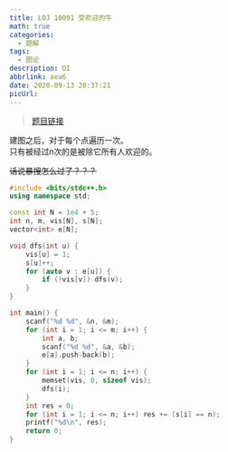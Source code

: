```yaml
---
title: LOJ 10091 受欢迎的牛
math: true
categories:
  - 题解
tags:
  - 图论
description: OI
abbrlink: aea6
date: 2020-09-13 20:37:21
picUrl:
---
```



>[题目链接][1]


  [1]: https://loj.ac/problem/10091  

建图之后，对于每个点遍历一次。  
只有被经过$n$次的是被除它所有人欢迎的。  

~~话说暴搜怎么过了？？？~~  

```cpp
#include <bits/stdc++.h>
using namespace std;

const int N = 1e4 + 5;
int n, m, vis[N], s[N];
vector<int> e[N];

void dfs(int u) {
    vis[u] = 1;
	s[u]++;
	for (auto v : e[u]) {
		if (!vis[v]) dfs(v);
	}
}

int main() {
    scanf("%d %d", &n, &m);
	for (int i = 1; i <= m; i++) {
		int a, b;
		scanf("%d %d", &a, &b);
		e[a].push-back(b);
	}
	for (int i = 1; i <= n; i++) {
		memset(vis, 0, sizeof vis);
		dfs(i);
	}
	int res = 0;
	for (int i = 1; i <= n; i++) res += (s[i] == n);
	printf("%d\n", res);
	return 0;
}

```